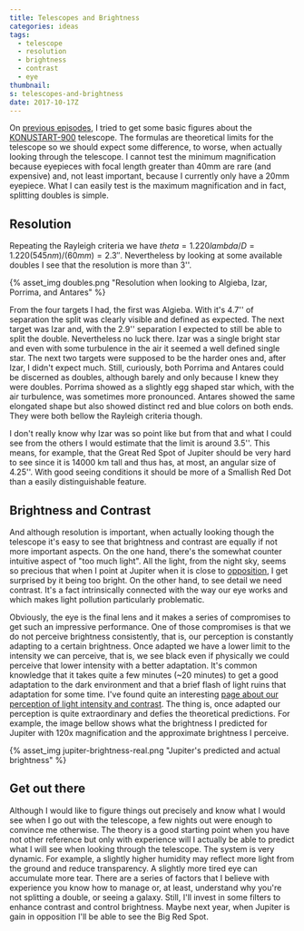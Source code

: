 ```yaml
---
title: Telescopes and Brightness
categories: ideas
tags:
  - telescope
  - resolution
  - brightness
  - contrast
  - eye
thumbnail:
s: telescopes-and-brightness
date: 2017-10-17Z
---
```


On [previous episodes][1], I tried to get some basic figures about the [KONUSTART-900][2] telescope. The formulas are theoretical limits for the telescope so we should expect some difference, to worse, when actually looking through the telescope. I cannot test the minimum magnification because eyepieces with focal length greater than 40mm are rare (and expensive) and, not least important, because I currently only have a 20mm eyepiece. What I can easily test is the maximum magnification and in fact, splitting doubles is simple.

Resolution
----------

Repeating the Rayleigh criteria we have ${theta = 1.220 lambda/D = 1.220 (545 nm) / (60 mm) = 2.3''}$. Nevertheless by looking at some available doubles I see that the resolution is more than 3''.

{% asset_img doubles.png "Resolution when looking to Algieba, Izar, Porrima, and Antares" %}

From the four targets I had, the first was Algieba. With it's 4.7'' of separation the split was clearly visible and defined as expected. The next target was Izar and, with the 2.9'' separation I expected to still be able to split the double. Nevertheless no luck there. Izar was a single bright star and even with some turbulence in the air it seemed a well defined single star. The next two targets were supposed to be the harder ones and, after Izar, I didn't expect much. Still, curiously, both Porrima and Antares could be discerned as doubles, although barely and only because I knew they were doubles. Porrima showed as a slightly egg shaped star which, with the air turbulence, was sometimes more pronounced. Antares showed the same elongated shape but also showed distinct red and blue colors on both ends. They were both bellow the Rayleigh criteria though.

I don't really know why Izar was so point like but from that and what I could see from the others I would estimate that the limit is around 3.5''. This means, for example, that the Great Red Spot of Jupiter should be very hard to see since it is 14000 km tall and thus has, at most, an angular size of 4.25''. With good seeing conditions it should be more of a Smallish Red Dot than a easily distinguishable feature.

Brightness and Contrast
-----------------------

And although resolution is important, when actually looking though the telescope it's easy to see that brightness and contrast are equally if not more important aspects. On the one hand, there's the somewhat counter intuitive aspect of "too much light". All the light, from the night sky, seems so precious that when I point at Jupiter when it is close to [opposition][3], I get surprised by it being too bright. On the other hand, to see detail we need contrast. It's a fact intrinsically connected with the way our eye works and which makes light pollution particularly problematic.

Obviously, the eye is the final lens and it makes a series of compromises to get such an impressive performance. One of those compromises is that we do not perceive brightness consistently, that is, our perception is constantly adapting to a certain brightness. Once adapted we have a lower limit to the intensity we can perceive, that is, we see black even if physically we could perceive that lower intensity with a better adaptation. It's common knowledge that it takes quite a few minutes (~20 minutes) to get a good adaptation to the dark environment and that a brief flash of light ruins that adaptation for some time. I've found quite an interesting [page about our perception of light intensity and contrast][4]. The thing is, once adapted our perception is quite extraordinary and defies the theoretical predictions. For example, the image bellow shows what the brightness I predicted for Jupiter with 120x magnification and the approximate brightness I perceive.

{% asset_img jupiter-brightness-real.png "Jupiter's predicted and actual brightness" %}

Get out there
-------------

Although I would like to figure things out precisely and know what I would see when I go out with the telescope, a few nights out were enough to convince me otherwise. The theory is a good starting point when you have not other reference but only with experience will I actually be able to predict what I will see when looking through the telescope. The system is very dynamic. For example, a slightly higher humidity may reflect more light from the ground and reduce transparency. A slightly more tired eye can accumulate more tear. There are a series of factors that I believe with experience you know how to manage or, at least, understand why you're not splitting a double, or seeing a galaxy. Still, I'll invest in some filters to enhance contrast and control brightness. Maybe next year, when Jupiter is gain in opposition I'll be able to see the Big Red Spot.  

<script type="text/x-mathjax-config">
    MathJax.Hub.Config({
      asciimath2jax: {
        delimiters: [['${', '}$']],
        skipTags: ["script","noscript","style","textarea"]
      },
      "HTML-CSS": {
        matchFontHeight: false
      }
    });
</script>
<script src="https://cdn.mathjax.org/mathjax/latest/MathJax.js?config=AM_HTMLorMML"></script>

[1]: /posts/2017/04/01/telescopes-and-light-pixels/
[2]: http://www.konus.com/en/Catalogue/Scienza/Telescopes/For-kids--beginners/KONUSTART-900/
[3]: https://en.wikipedia.org/wiki/Opposition_(planets)
[4]: http://www.telescope-optics.net/eye_intensity_response.htm